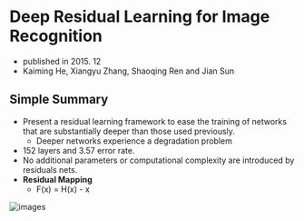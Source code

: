 # Deep Residual Learning for Image Recognition

- published in 2015. 12
- Kaiming He, Xiangyu Zhang, Shaoqing Ren and Jian Sun

## Simple Summary

- Present a residual learning framework to ease the training of networks that are substantially deeper than those used previously.
	- Deeper networks experience a degradation problem
- 152 layers and 3.57 error rate.
- No additional parameters or computational complexity are introduced by residuals nets.
- **Residual Mapping**
	- F(x) = H(x) - x

![images](../images/residual_network_1.png)